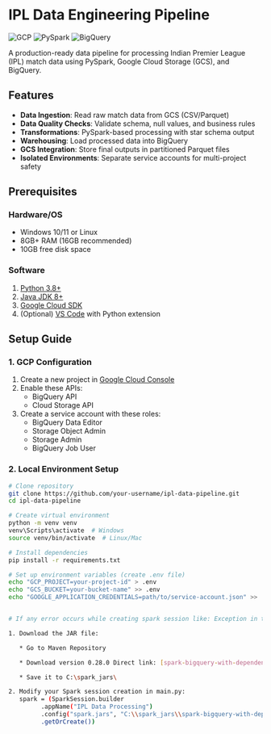 # IPL Data Engineering Pipeline

![GCP](https://img.shields.io/badge/Google_Cloud-4285F4?style=for-the-badge&logo=google-cloud&logoColor=white)
![PySpark](https://img.shields.io/badge/PySpark-E25A1C?style=for-the-badge&logo=apachespark&logoColor=white)
![BigQuery](https://img.shields.io/badge/BigQuery-4285F4?style=for-the-badge&logo=googlecloud&logoColor=white)

A production-ready data pipeline for processing Indian Premier League (IPL) match data using PySpark, Google Cloud Storage (GCS), and BigQuery.

## Features

- **Data Ingestion**: Read raw match data from GCS (CSV/Parquet)
- **Data Quality Checks**: Validate schema, null values, and business rules
- **Transformations**: PySpark-based processing with star schema output
- **Warehousing**: Load processed data into BigQuery
- **GCS Integration**: Store final outputs in partitioned Parquet files
- **Isolated Environments**: Separate service accounts for multi-project safety

## Prerequisites

### Hardware/OS
- Windows 10/11 or Linux
- 8GB+ RAM (16GB recommended)
- 10GB free disk space

### Software
1. [Python 3.8+](https://www.python.org/downloads/)
2. [Java JDK 8+](https://www.oracle.com/java/technologies/javase/jdk11-archive-downloads.html)
3. [Google Cloud SDK](https://cloud.google.com/sdk/docs/install)
4. (Optional) [VS Code](https://code.visualstudio.com/) with Python extension

## Setup Guide

### 1. GCP Configuration
1. Create a new project in [Google Cloud Console](https://console.cloud.google.com/)
2. Enable these APIs:
   - BigQuery API
   - Cloud Storage API
3. Create a service account with these roles:
   - BigQuery Data Editor
   - Storage Object Admin
   - Storage Admin
   - BigQuery Job User

### 2. Local Environment Setup
```bash
# Clone repository
git clone https://github.com/your-username/ipl-data-pipeline.git
cd ipl-data-pipeline

# Create virtual environment
python -m venv venv
venv\Scripts\activate  # Windows
source venv/bin/activate  # Linux/Mac

# Install dependencies
pip install -r requirements.txt

# Set up environment variables (create .env file)
echo "GCP_PROJECT=your-project-id" > .env
echo "GCS_BUCKET=your-bucket-name" >> .env
echo "GOOGLE_APPLICATION_CREDENTIALS=path/to/service-account.json" >> .env


# If any error occurs while creating spark session like: Exception in thread "main" java.lang.RuntimeException: [unresolved dependency: com.google.cloud.spark#spark-bigquery-with-dependencies_2.12;0.28.0: not found]

1. Download the JAR file:

   * Go to Maven Repository

   * Download version 0.28.0 Direct link: [spark-bigquery-with-dependencies_2.12-0.28.0.jar](spark-bigquery-with-dependencies_2.12-0.28.0.jar)

   * Save it to C:\spark_jars\

2. Modify your Spark session creation in main.py:
   spark = (SparkSession.builder
         .appName("IPL Data Processing")
         .config("spark.jars", "C:\\spark_jars\\spark-bigquery-with-dependencies_2.12-0.28.0.jar")
         .getOrCreate())
